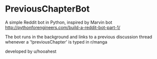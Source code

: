 PreviousChapterBot
=========

A simple Reddit bot in Python, inspired by Marvin bot http://pythonforengineers.com/build-a-reddit-bot-part-1/

The bot runs in the background and links to a previous discussion thread whenever a '!previousChapter' is typed in r/manga

developed by u/hooahest


